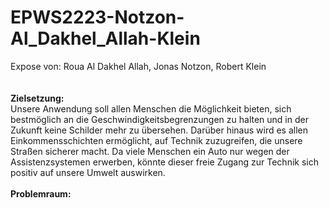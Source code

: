 # EPWS2223-Notzon-Al_Dakhel_Allah-Klein
Expose von: Roua Al Dakhel Allah, Jonas Notzon, Robert Klein </br>
</br>
</br>
<b>Zielsetzung:</b> 
</br>
Unsere Anwendung soll allen Menschen die Möglichkeit bieten, sich bestmöglich an die Geschwindigkeitsbegrenzungen zu halten und in der Zukunft keine Schilder mehr zu übersehen. Darüber hinaus wird es allen Einkommensschichten ermöglicht, auf Technik zuzugreifen, die unsere Straßen sicherer macht. Da viele Menschen ein Auto nur wegen der Assistenzsystemen erwerben, könnte dieser freie Zugang zur Technik sich positiv auf unsere Umwelt auswirken. 
</br>
</br>
<b>Problemraum:</b> 
</br>
